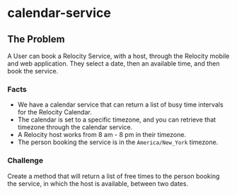 # calendar-service

## The Problem

A User can book a Relocity Service, with a host, through the Relocity mobile and web application.  They select a date, then an available time, and then book the service. 

### Facts

- We have a calendar service that can return a list of busy time intervals for the Relocity Calendar.
- The calendar is set to a specific timezone, and you can retrieve that timezone through the calendar service.
- A Relocity host works from 8 am - 8 pm in their timezone.
- The person booking the service is in the `America/New_York` timezone.

### Challenge

Create a method that will return a list of free times to the person booking the service, in which the host is available, between two dates.

